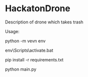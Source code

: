 # HackatonDrone
Description of drone which takes trash

Usage:

python -m vevn env

env\Scripts\activate.bat

pip install -r requirements.txt

python main.py

